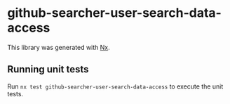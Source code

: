 # github-searcher-user-search-data-access

This library was generated with [Nx](https://nx.dev).

## Running unit tests

Run `nx test github-searcher-user-search-data-access` to execute the unit tests.
